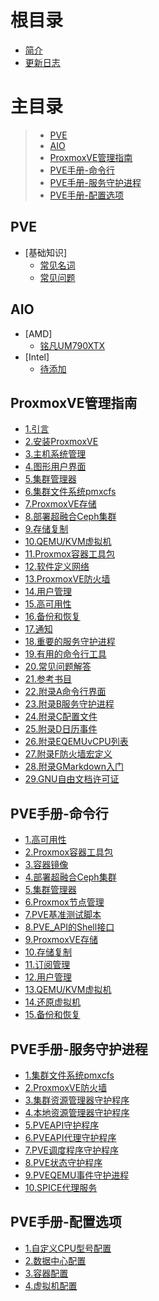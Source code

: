 # 根目录

- [简介](README.md)
- [更新日志](CHANGELOG.md)

# 主目录

> - [PVE](#pve)
> - [AIO](#aio)
> - [ProxmoxVE管理指南](#pve-admin-guide)
> - [PVE手册-命令行](#pve-Command-line-Interface)
> - [PVE手册-服务守护进程](#pve-Service-Daemons)
> - [PVE手册-配置选项](#pve-Configuration-Options)

## PVE <a id="pve"></a>

- [基础知识]
  - [常见名词](pve/changjianmingci.md)
  - [常见问题](pve/changjianwenti.md)
 
## AIO <a id="aio"></a>

- [AMD]
  - [铭凡UM790XTX](aio/amd/mingfanUM790XTX.md)
- [Intel]
  - [待添加](aio/intel/0.md)
 
## ProxmoxVE管理指南 <a id="pve-admin-guide"></a>

- [1.引言](doc/1.Introduction.html)
- [2.安装ProxmoxVE](doc/2.InstallingProxmoxVE.html)
- [3.主机系统管理](doc/3.HostSystemAdministration.html)
- [4.图形用户界面](doc/4.GraphicalUserInterface.html)
- [5.集群管理器](doc/5.ClusterManager.html)
- [6.集群文件系统pmxcfs](doc/6.ProxmoxClusterFileSystem-pmxcfs.html)
- [7.ProxmoxVE存储](doc/7.ProxmoxVEStorage.html)
- [8.部署超融合Ceph集群](doc/8.DeployHyper-ConvergedCephCluster.html)
- [9.存储复制](doc/9.StorageReplication.html)
- [10.QEMU/KVM虚拟机](doc/10.QEMU:KVMVirtualMachines.html)
- [11.Proxmox容器工具包](doc/11.ProxmoxContainerToolkit.html)
- [12.软件定义网络](doc/12.Software-DefinedNetwork.html)
- [13.ProxmoxVE防火墙](doc/13.ProxmoxVEFirewall.html)
- [14.用户管理](doc/14.UserManagement.html)
- [15.高可用性](doc/15.HighAvailability.html)
- [16.备份和恢复](doc/16.BackupandRestore.html)
- [17.通知](doc/17.Notifications.html)
- [18.重要的服务守护进程](doc/18.ImportantServiceDaemons.html)
- [19.有用的命令行工具](doc/19.UsefulCommand-lineTools.html)
- [20.常见问题解答](doc/20.FrequentlyAskedQuestions.html)
- [21.参考书目](doc/21.Bibliography.html)
- [22.附录A命令行界面](doc/22.AppendixA-Command-lineInterface.html)
- [23.附录B服务守护进程](doc/23.AppendixB-ServiceDaemons.html)
- [24.附录C配置文件](doc/24.AppendixC-ConfigurationFiles.html)
- [25.附录D日历事件](doc/25.AppendixD-CalendarEvents.html)
- [26.附录EQEMUvCPU列表](doc/26.AppendixE-QEMUvCPUList.html)
- [27.附录F防火墙宏定义](doc/27.AppendixF-FirewallMacroDefinitions.html)
- [28.附录GMarkdown入门](doc/28.AppendixG-MarkdownPrimer.html)
- [29.GNU自由文档许可证](doc/29.AppendixH-GNUFreeDocumentationLicense.html)

## PVE手册-命令行 <a id="pve-Command-line-Interface"></a>

- [1.高可用性](doc/ha-manager.1.html)
- [2.Proxmox容器工具包](doc/pct.1.html)
- [3.容器镜像](doc/pveam.1.html)
- [4.部署超融合Ceph集群](doc/pveceph.1.html)
- [5.集群管理器](doc/pvecm.1.html)
- [6.Proxmox节点管理](doc/pvenode.1.html)
- [7.PVE基准测试脚本](doc/pveperf.1.html)
- [8.PVE_API的Shell接口](doc/pvesh.1.html)
- [9.ProxmoxVE存储](doc/pvesm.1.html)
- [10.存储复制](doc/pvesr.1.html)
- [11.订阅管理](doc/pvesubscription.1.html)
- [12.用户管理](doc/pveum.1.html)
- [13.QEMU/KVM虚拟机](doc/qm.1.html)
- [14.还原虚拟机](doc/qmrestore.1.html)
- [15.备份和恢复](doc/vzdump.1.html)

## PVE手册-服务守护进程 <a id="pve-Service-Daemons"></a>

- [1.集群文件系统pmxcfs](doc/pmxcfs.8.html)
- [2.ProxmoxVE防火墙](doc/pve-firewall.8.html)
- [3.集群资源管理器守护程序](doc/pve-ha-crm.8.html)
- [4.本地资源管理器守护程序](doc/pve-ha-lrm.8.html)
- [5.PVEAPI守护程序](doc/pvedaemon.8.html)
- [6.PVEAPI代理守护程序](doc/pveproxy.8.html)
- [7.PVE调度程序守护程序](doc/pvescheduler.8.html)
- [8.PVE状态守护程序](doc/pvestatd.8.html)
- [9.PVEQEMU事件守护进程](doc/qmeventd.8.html)
- [10.SPICE代理服务](doc/spiceproxy.8.html)

## PVE手册-配置选项 <a id="pve-Configuration-Options"></a>

- [1.自定义CPU型号配置](doc/cpu-models.conf.5.html)
- [2.数据中心配置](doc/datacenter.cfg.5.html)
- [3.容器配置](doc/pct.conf.5.html)
- [4.虚拟机配置](doc/qm.conf.5.html)








